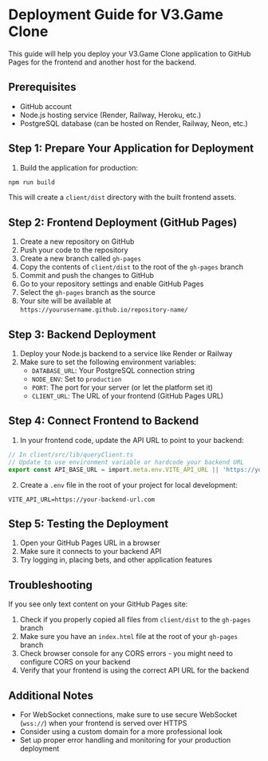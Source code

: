 # Deployment Guide for V3.Game Clone

This guide will help you deploy your V3.Game Clone application to GitHub Pages for the frontend and another host for the backend.

## Prerequisites

- GitHub account
- Node.js hosting service (Render, Railway, Heroku, etc.)
- PostgreSQL database (can be hosted on Render, Railway, Neon, etc.)

## Step 1: Prepare Your Application for Deployment

1. Build the application for production:

```bash
npm run build
```

This will create a `client/dist` directory with the built frontend assets.

## Step 2: Frontend Deployment (GitHub Pages)

1. Create a new repository on GitHub
2. Push your code to the repository
3. Create a new branch called `gh-pages`
4. Copy the contents of `client/dist` to the root of the `gh-pages` branch
5. Commit and push the changes to GitHub
6. Go to your repository settings and enable GitHub Pages
7. Select the `gh-pages` branch as the source
8. Your site will be available at `https://yourusername.github.io/repository-name/`

## Step 3: Backend Deployment

1. Deploy your Node.js backend to a service like Render or Railway
2. Make sure to set the following environment variables:
   - `DATABASE_URL`: Your PostgreSQL connection string
   - `NODE_ENV`: Set to `production`
   - `PORT`: The port for your server (or let the platform set it)
   - `CLIENT_URL`: The URL of your frontend (GitHub Pages URL)

## Step 4: Connect Frontend to Backend

1. In your frontend code, update the API URL to point to your backend:

```typescript
// In client/src/lib/queryClient.ts
// Update to use environment variable or hardcode your backend URL
export const API_BASE_URL = import.meta.env.VITE_API_URL || 'https://your-backend-url.com';
```

2. Create a `.env` file in the root of your project for local development:

```
VITE_API_URL=https://your-backend-url.com
```

## Step 5: Testing the Deployment

1. Open your GitHub Pages URL in a browser
2. Make sure it connects to your backend API
3. Try logging in, placing bets, and other application features

## Troubleshooting

If you see only text content on your GitHub Pages site:

1. Check if you properly copied all files from `client/dist` to the `gh-pages` branch
2. Make sure you have an `index.html` file at the root of your `gh-pages` branch
3. Check browser console for any CORS errors - you might need to configure CORS on your backend
4. Verify that your frontend is using the correct API URL for the backend

## Additional Notes

- For WebSocket connections, make sure to use secure WebSocket (`wss://`) when your frontend is served over HTTPS
- Consider using a custom domain for a more professional look
- Set up proper error handling and monitoring for your production deployment